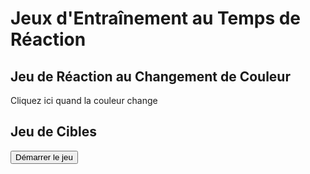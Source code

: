 <!DOCTYPE html>
<html lang="en">
<head>
    <meta charset="UTF-8">
    <meta name="viewport" content="width=device-width, initial-scale=1.0">
    <title>Jeux d'Entraînement au Temps de Réaction</title>
    <link rel="stylesheet" href="styles.css">
</head>
<body>
    <h1>Jeux d'Entraînement au Temps de Réaction</h1>
    <div class="game-container" id="reaction-time-container">
        <h2>Jeu de Réaction au Changement de Couleur</h2>
        <div id="reaction-time-game" onclick="recordReactionTime()">
            <p id="reaction-time-message">Cliquez ici quand la couleur change</p>
        </div>
        <p id="reaction-time-result"></p>
    </div>
    <div class="game-container" id="target-game-container">
        <h2>Jeu de Cibles</h2>
        <div id="target-game">
            <button onclick="startTargetGame()">Démarrer le jeu</button>
        </div>
        <p id="target-game-result"></p>
    </div>
    <script src="script.js"></script>
</body>
</html>



